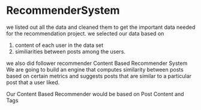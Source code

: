 
# RecommenderSystem
we listed out all the data and cleaned them to get the important data needed for the recommendation project.
we selected our data based on 
1. content of each user in the data set
2. similiarities between posts among the users.

we also did follower recommender
 Content Based Recommender System
We are going to build an engine that computes similarity between posts based on certain metrics and suggests posts that are similar to a particular post that a user liked.

Our Content Based Recommender would be based on Post Content and Tags
